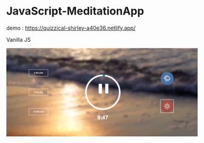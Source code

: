 # JavaScript-MeditationApp

demo : https://quizzical-shirley-a40e36.netlify.app/

Vanilla JS

![med-app](./med-app.png)

